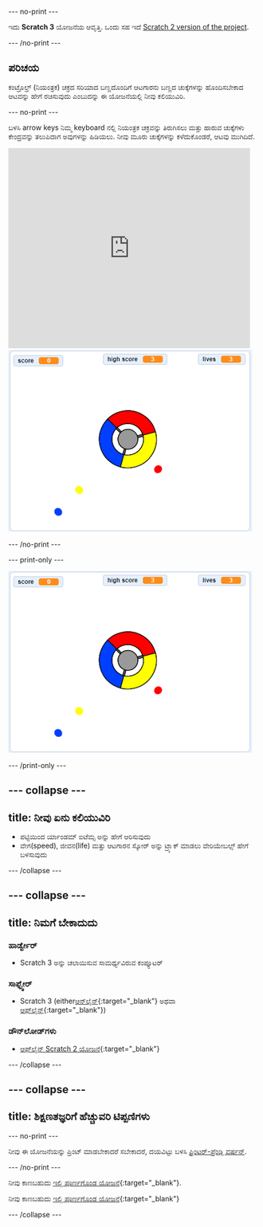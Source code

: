 \--- no-print \---

ಇದು **Scratch 3** ಯೋಜನೆಯ ಆವೃತ್ತಿ. ಒಂದು ಸಹ ಇದೆ [Scratch 2 version of the project](https://projects.raspberrypi.org/en/projects/catch-the-dots-scratch2).

\--- /no-print \---

## ಪರಿಚಯ

ಕಂಟ್ರೊಲ್ರ್ (ನಿಯಂತ್ರಕ) ಚಕ್ರದ ಸರಿಯಾದ ಬಣ್ಣದೊಂದಿಗೆ ಆಟಗಾರನು ಬಣ್ಣದ ಚುಕ್ಕೆಗಳನ್ನು ಹೊಂದಿಸಬೇಕಾದ ಆಟವನ್ನು ಹೇಗೆ ರಚಿಸುವುದು ಎಂಬುದನ್ನು ಈ ಯೋಜನೆಯಲ್ಲಿ ನೀವು ಕಲಿಯುವಿರಿ.

\--- no-print \---

ಬಳಸಿ arrow keys ನಿಮ್ಮ keyboard ನಲ್ಲಿ ನಿಯಂತ್ರಕ ಚಕ್ರವನ್ನು ತಿರುಗಿಸಲು ಮತ್ತು ಹಾರುವ ಚುಕ್ಕೆಗಳು ಕೇಂದ್ರವನ್ನು ತಲುಪಿದಾಗ ಅವುಗಳನ್ನು ಹಿಡಿಯಲು. ನೀವು ಮೂರು ಚುಕ್ಕೆಗಳನ್ನು ಕಳೆದುಕೊಂಡರೆ, ಆಟವು ಮುಗಿದಿದೆ.

<div class="scratch-preview">
  <iframe allowtransparency="true" width="485" height="402" src="https://scratch.mit.edu/projects/embed/252923761/?autostart=false" frameborder="0" scrolling="no"></iframe>
  <img src="images/dots-final.png">
</div>

\--- /no-print \---

\--- print-only \---

![Dots screenshot](images/dots-final.png)

\--- /print-only \---

## \--- collapse \---

## title: ನೀವು ಏನು ಕಲಿಯುವಿರಿ

+ ಪಟ್ಟಿಯಿಂದ ರ್ಯಾಂಡಮ್ ಐಟೆಮ್ಸ ಅನ್ನು ಹೇಗೆ ಆರಿಸುವುದು
+ ವೇಗ(speed), ಜೀವನ(life) ಮತ್ತು ಆಟಗಾರನ ಸ್ಕೋರ್ ಅನ್ನು ಟ್ರ್ಯಾಕ್ ಮಾಡಲು ವೇರಿಯೇಬಲ್ಸ್ ಹೇಗೆ ಬಳಸುವುದು

\--- /collapse \---

## \--- collapse \---

## title: ನಿಮಗೆ ಬೇಕಾದುದು

### ಹಾರ್ಡ್ವೇರ್

+ Scratch 3 ಅನ್ನು ಚಲಾಯಿಸುವ ಸಾಮರ್ಥ್ಯವಿರುವ ಕಂಪ್ಯೂಟರ್

### ಸಾಫ್ಟ್ವೇರ್

+ Scratch 3 (either[ಆನ್‌ಲೈನ್](http://rpf.io/scratchon){:target="_blank"} ಅಥವಾ [ಆಫ್‌ಲೈನ್](http://rpf.io/scratchoff){:target="_blank"})

### ಡೌನ್‌ಲೋಡ್‌ಗಳು

+ [ಆಫ್‌ಲೈನ್ Scratch 2 ಯೋಜನೆ](http://rpf.io/p/en/catch-the-dots-go){:target="_blank"}

\--- /collapse \---

## \--- collapse \---

## title: ಶಿಕ್ಷಣತಜ್ಞರಿಗೆ ಹೆಚ್ಚುವರಿ ಟಿಪ್ಪಣಿಗಳು

\--- no-print \---

ನೀವು ಈ ಯೋಜನೆಯನ್ನು ಪ್ರಿಂಟ್ ಮಾಡಬೇಕಾದರೆ ಸಬೇಕಾದರೆ, ದಯವಿಟ್ಟು ಬಳಸಿ [ಪ್ರಿಂಟರ್-ಫ್ರೆಂಡ್ಲಿ ವರ್ಷನ್](https://projects.raspberrypi.org/en/projects/catch-the-dots/print).

\--- /no-print \---

ನೀವು ಕಾಣಬಹುದು [ಇಲ್ಲಿ ಪೂರ್ಣಗೊಂಡ ಯೋಜನೆ](http://rpf.io/p/en/catch-the-dots-get){:target="_blank"}.

ನೀವು ಕಾಣಬಹುದು [ಇಲ್ಲಿ ಪೂರ್ಣಗೊಂಡ ಯೋಜನೆ](https://scratch.mit.edu/projects/252923761/#editor){:target="_blank"}

\--- /collapse \---